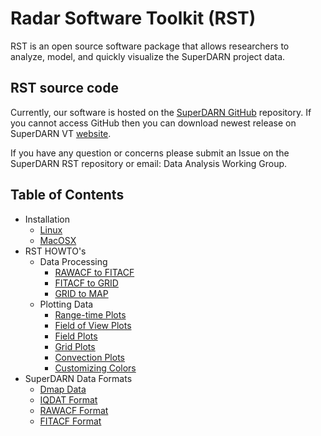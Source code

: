 # Radar Software Toolkit (RST)

RST is an open source software package that allows researchers to analyze, model, and quickly visualize the SuperDARN project data.

## RST source code 

Currently, our software is hosted on the [SuperDARN GitHub](https://github.com/SuperDARN/rst) repository. 
If you cannot access GitHub then you can download newest release on SuperDARN VT  [website](http://vt.superdarn.org/tiki-index.php?page=software).

If you have any question or concerns please submit an Issue on the SuperDARN RST repository or email: Data Analysis Working Group. 

## Table of Contents 
  - Installation
	* [Linux](user_guide/linux_install.md)
	* [MacOSX](user_guide/mac_install.md)
  -  RST HOWTO's 
	  - Data Processing
         * [RAWACF to FITACF](user_guide/make_fit.md)
	     * [FITACF to GRID](user_guide/make_grid.md)
	     * [GRID to MAP](user_guide/map_grid.md)
	  - Plotting Data
         * [Range-time Plots](user_guide/time_plot.md)
         * [Field of View Plots](user_guide/fov_plot.md)
         * [Field Plots](user_guide/field_plot.md)
         * [Grid Plots](user_guide/grid_plot.md)
         * [Convection Plots](user_guide/map_plot.md)
         * [Customizing Colors](user_guide/colors.md)
  - SuperDARN Data Formats
    * [Dmap Data](references/general/dmap_data.md)
    * [IQDAT Format](references/general/iqdat.md)
    * [RAWACF Format](references/general/rawacf.md)
    * [FITACF Format](references/general/fitacf.md)

